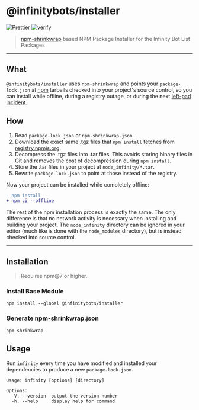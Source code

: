 # @infinitybots/installer

[![Prettier](https://github.com/Infinity-Development/package-installer/actions/workflows/prettier.yml/badge.svg)](https://github.com/Infinity-Development/package-installer/actions/workflows/prettier.yml) [![verify](https://github.com/Infinity-Development/package-installer/actions/workflows/verify.yaml/badge.svg)](https://github.com/Infinity-Development/package-installer/actions/workflows/verify.yaml)

> [npm-shrinkwrap](https://docs.npmjs.com/cli/v9/commands/npm-shrinkwrap) based NPM Package Installer for the Infinity Bot List Packages

---

## What

`@infinitybots/installer` uses `npm-shrinkwrap` and points your `package-lock.json` at [npm](https://www.npmjs.com/)
tarballs checked into your project's source control, so you can install while offline, during a registry outage, or 
during the next [left-pad incident](https://blog.npmjs.org/post/141577284765/kik-left-pad-and-npm.html).

## How

1. Read `package-lock.json` or `npm-shrinkwrap.json`.
1. Download the exact same .tgz files that `npm install` fetches from
   [registry.npmjs.org](https://registry.npmjs.org).
1. Decompress the .tgz files into .tar files. This avoids storing binary files
   in Git and removes the cost of decompression during `npm install`.
1. Store the .tar files in your project at `node_infinity/*.tar`.
1. Rewrite `package-lock.json` to point at those instead of the registry.

Now your project can be installed while completely offline:

```diff
- npm install
+ npm ci --offline
```

The rest of the npm installation process is exactly the same. The only
difference is that no network activity is necessary when installing and building
your project. The `node_infinity` directory can be ignored in your editor
(much like is done with the `node_modules` directory), but is instead checked
into source control.

--- 

## Installation

> Requires npm@7 or higher.

### Install Base Module
```
npm install --global @infinitybots/installer
```

### Generate npm-shrinkwrap.json
```
npm shrinkwrap
```

## Usage

Run `infinity` every time you have modified and installed your dependencies to
produce a new `package-lock.json`.

```
Usage: infinity [options] [directory]

Options:
  -V, --version  output the version number
  -h, --help     display help for command
```